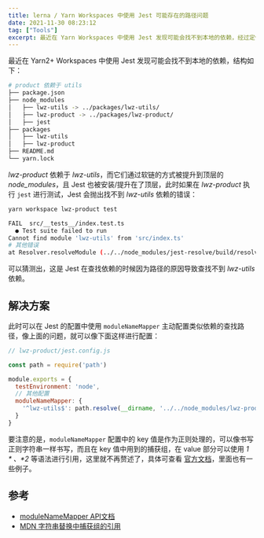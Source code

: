```yaml
---
title: lerna / Yarn Workspaces 中使用 Jest 可能存在的路径问题
date: 2021-11-30 08:23:12
tag: ["Tools"]
excerpt: 最近在 Yarn Workspaces 中使用 Jest 发现可能会找不到本地的依赖，经过定位后发现解决方案也很简单。
---
```


[Jest moduleNameMapper API]: https://jestjs.io/docs/configuration#modulenamemapper-objectstring-string--arraystring
[MDN String Replace With Regexp]: https://developer.mozilla.org/en-US/docs/Web/JavaScript/Reference/Global_Objects/String/replace#specifying_a_string_as_a_parameter

最近在 Yarn2+ Workspaces 中使用 Jest 发现可能会找不到本地的依赖，结构如下：

```bash
# product 依赖于 utils
├── package.json
├── node_modules
│   ├── lwz-utils -> ../packages/lwz-utils/
│   ├── lwz-product -> ../packages/lwz-product/
│   ├── jest
├── packages
│   ├── lwz-utils
│   ├── lwz-product
├── README.md
└── yarn.lock
```

*lwz-product* 依赖于 *lwz-utils*，而它们通过软链的方式被提升到顶层的 *node_modules*，且 Jest 也被安装/提升在了顶层，此时如果在 *lwz-product* 执行 `jest` 进行测试，Jest 会抛出找不到 *lwz-utils* 依赖的错误：

```bash
yarn workspace lwz-product test

FAIL  src/__tests__/index.test.ts
  ● Test suite failed to run
Cannot find module 'lwz-utils' from 'src/index.ts'
# 其他错误
at Resolver.resolveModule (../../node_modules/jest-resolve/build/resolver.js:327:11) at Object.<anonymous> (src/index.ts:1:1)
```

可以猜测出，这是 Jest 在查找依赖的时候因为路径的原因导致查找不到 *lwz-utils* 依赖。

## 解决方案

此时可以在 Jest 的配置中使用 `moduleNameMapper` 主动配置类似依赖的查找路径，像上面的问题，就可以像下面这样进行配置：

```javascript
// lwz-product/jest.config.js

const path = require('path')

module.exports = {
  testEnvironment: 'node',
  // 其他配置
  moduleNameMapper: {
    '^lwz-utils$': path.resolve(__dirname, '../../node_modules/lwz-product/lib/index.js'),
  }
}
```

要注意的是，`moduleNameMapper` 配置中的 key 值是作为正则处理的，可以像书写正则字符串一样书写，而且在 key 值中用到的捕获组，在 value 部分可以使用 *$1*、*$2* 等语法进行引用，这里就不再赘述了，具体可查看 [官方文档][Jest moduleNameMapper API]，里面也有一些例子。

## 参考

- [moduleNameMapper API文档][Jest moduleNameMapper API]
- [MDN 字符串替换中捕获组的引用][MDN String Replace With Regexp]
